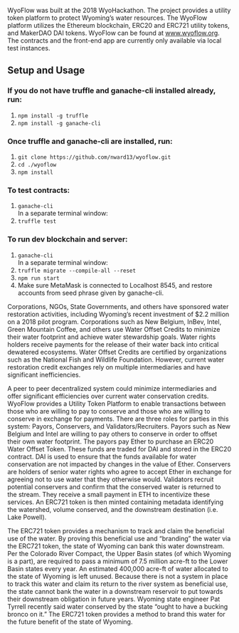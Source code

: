 WyoFlow was built at the 2018 WyoHackathon. The project provides a utility token platform to protect Wyoming’s water resources. The WyoFlow platform utilizes the Ethereum blockchain, ERC20 and ERC721 utility tokens, and MakerDAO DAI tokens. WyoFlow can be found at www.wyoflow.org. The contracts and the front-end app are currently only available via local test instances.

## Setup and Usage

### If you do not have truffle and ganache-cli installed already, run:
1. ```npm install -g truffle```
2. ```npm install -g ganache-cli```

### Once truffle and ganache-cli are installed, run:
1. `git clone https://github.com/nward13/wyoflow.git`
2. `cd ./wyoflow`
3. `npm install`

### To test contracts:
1. `ganache-cli`  
In a separate terminal window: 
2. `truffle test`

### To run dev blockchain and server:
1. `ganache-cli`  
In a separate terminal window: 
2. `truffle migrate --compile-all --reset`
3. `npm run start`
4. Make sure MetaMask is connected to Localhost 8545, and restore accounts from seed phrase given by ganache-cli.

Corporations, NGOs, State Governments, and others have sponsored water restoration activities, including Wyoming’s recent investment of $2.2 million on a 2018 pilot program. Corporations such as New Belgium, InBev, Intel, Green Mountain Coffee, and others use Water Offset Credits to minimize their water footprint and achieve water stewardship goals. Water rights holders receive payments for the release of their water back into critical dewatered ecosystems. Water Offset Credits are certified by organizations such as the National Fish and Wildlife Foundation. However, current water restoration credit exchanges rely on multiple intermediaries and have significant inefficiencies.

A peer to peer decentralized system could minimize intermediaries and offer significant efficiencies over current water conservation credits. WyoFlow provides a Utility Token Platform to enable transactions between those who are willing to pay to conserve and those who are willing to conserve in exchange for payments. There are three roles for parties in this system: Payors, Conservers, and Validators/Recruiters. Payors such as New Belgium and Intel are willing to pay others to conserve in order to offset their own water footprint. The payors pay Ether to purchase an ERC20 Water Offset Token. These funds are traded for DAI and stored in the ERC20 contract. DAI is used to ensure that the funds available for water conservation are not impacted by changes in the value of Ether. Conservers are holders of senior water rights who agree to accept Ether in exchange for agreeing not to use water that they otherwise would. Validators recruit potential conservers and confirm that the conserved water is returned to the stream. They receive a small payment in ETH to incentivize these services. An ERC721 token is then minted containing metadata identifying the watershed, volume conserved, and the downstream destination (i.e. Lake Powell).

The ERC721 token provides a mechanism to track and claim the beneficial use of the water. By proving this beneficial use and “branding” the water via the ERC721 token, the state of Wyoming can bank this water downstream. Per the Colorado River Compact, the Upper Basin states (of which Wyoming is a part), are required to pass a minimum of 7.5 million acre-ft to the Lower Basin states every year. An estimated 400,000 acre-ft of water allocated to the state of Wyoming is left unused. Because there is not a system in place to track this water and claim its return to the river system as beneficial use, the state cannot bank the water in a downstream reservoir to put towards their downstream obligation in future years. Wyoming state engineer Pat Tyrrell recently said water conserved by the state “ought to have a bucking bronco on it.” The ERC721 token provides a method to brand this water for the future benefit of the state of Wyoming.
